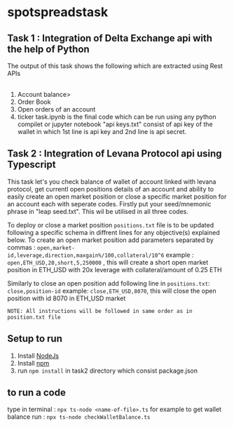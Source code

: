 # spotspreadstask
## Task 1 : Integration of Delta Exchange api with the help of Python
The output of this task shows the following which are extracted using Rest APIs <br></br>
1. Account balance>
2. Order Book
3. Open orders of an account
4. ticker
task.ipynb is the final code which can be run using any python compilet or jupyter notebook
"api keys.txt" consist of api key of the wallet in which 1st line is api key and 2nd line is api secret.
## Task 2 : Integration of Levana Protocol api using Typescript
This task let's you check balance of wallet of account linked with levana protocol, get currentl open positions details of an account and ability to easily create an open market position or close a specific market position for an account each with seperate codes.
Firstly put your seed/mnemonic phrase in "leap seed.txt". This wil be utilised in all three codes.

To deploy or close a market position `positions.txt` file is to be updated following a specific schema in diffrent lines for any objective(s) explained below.
To create an open market position add parameters separated by commas :
```open,market-id,leverage,direction,maxgain%/100,collateral/10^6```
example : `open,ETH_USD,20,short,5,250000` , this will create a short open market position in ETH_USD with 20x leverage with collateral/amount of 0.25 ETH

Similarly to close an open position add following line in `positions.txt`:
```close,position-id```
example: `close,ETH_USD,8070`, this will close the open position with id 8070 in ETH_USD market

```NOTE: All instructions will be followed in same order as in position.txt file```


##  Setup to run
1. Install [NodeJs](https://nodejs.org/en/download)
2. Install [npm](https://docs.npmjs.com/downloading-and-installing-node-js-and-npm)
3. run `npm install` in task2 directory which consist package.json

## to run a code
type in terminal : ```npx ts-node <name-of-file>.ts```
for example to get wallet balance run : ```npx ts-node checkWalletBalance.ts```
